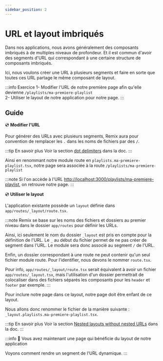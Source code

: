 ```yaml
---
sidebar_position: 2
---
```


# URL et layout imbriqués

Dans nos applications, nous avons généralement des composants imbriqués à de multiples niveaux de profondeur. Et il est commun d'avoir des segments d'URL qui correspondant à une certaine structure de composants imbriqués.

Ici, nous voulons créer une URL à plusieurs segments et faire en sorte que toutes ces URL partage le même composant de layout.

:::info Exercice
1- Modifier l'URL de notre première page afin qu'elle devienne `/playlists/ma-premiere-playlist`  
2- Utiliser le layout de notre application pour notre page.
:::

## Guide

💿 **Modifier l'URL**

Pour générer des URLs avec plusieurs segments, Remix aura pour convention de remplacer les `.` dans les noms de fichiers par des `/`.

:::tip En savoir plus
Voir la section [dot delimiters](https://remix.run/docs/en/1.14.1/file-conventions/route-files-v2#md-dot-delimiters) dans la doc.
:::

Ainsi en renommant notre module route en `playlists.ma-premiere-playlist.tsx`, notre page sera associée à la route `/playlists/ma-premiere-playlist`

:::note
Si l'on accède à l'URL [http://localhost:3000/playlists/ma-premiere-playlist](http://localhost:3000/playlists/ma-premiere-playlist), on retrouve notre page.
:::

💿 **Utiliser le layout**

L'application existante possède un `layout` définie dans `app/routes/_layout/route.tsx`.

:::note
Remix se base sur les noms des fichiers et dossiers au premier niveau dans le dossier `app/routes` pour définir les URLs.

Ainsi, ici seulement le nom du dossier `_layout` est pris en compte pour la définition de l'URL. Le `_` au début du fichier permet de ne pas créer de segment dans l'URL. Le module sera donc associé au segment `/` de l'URL.

Enfin, un dossier correspondant à une route ne peut contenir qu'un seul fichier module route. Pour l'identifier, nous devons le nommer `route.tsx`.

Pour info, `app/routes/_layout/route.tsx` serait équivalent à avoir un fichier `app/routes/_layout.tsx`, mais l'utilisation d'un dossier permettrait de colocaliser dans des fichiers séparés les composants pour les `header` et `footer` par exemple.
:::

Pour inclure notre page dans ce layout, notre page doit être enfant de ce layout.

Nous allons donc renommer le fichier de la manière suivante : `_layout.playlists.ma-premiere-playlist.tsx`.

:::tip En savoir plus
Voir la section [Nested layouts without nested URLs](https://remix.run/docs/en/1.14.1/file-conventions/route-files-v2#md-nested-layouts-without-nested-URLs) dans la doc.
:::

:::info 👏 Vous avez maintenant une page qui bénéficie du layout de notre application

Voyons comment rendre un segment de l'URL dynamique.
:::
